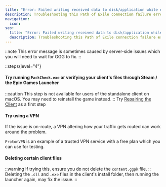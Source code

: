 ```yaml
---
title: "Error: Failed writing received data to disk/application while downloading"
description: Troubleshooting this Path of Exile connection failure error message
navigation:
  icon:
seo:
  title: "Error: Failed writing received data to disk/application while downloading"
  description: Troubleshooting this Path of Exile connection failure error message.
---
```


::note
This error message is sometimes caused by server-side issues which you will need to wait for GGG to fix.
::

::steps{level="4"}
#### Try running `PackCheck.exe` or verifying your client's files through Steam / the Epic Games Launcher
::caution
This step is not available for users of the standalone client on macOS. You may need to reinstall the game instead.
::
Try [Repairing the Client](/miscellaneous/other/repair-the-client) as a first step
#### Try using a VPN
If the issue is on-route, a VPN altering how your traffic gets routed can work around the problem.

`ProtonVPN` is an example of a trusted VPN service with a free plan which you can use for testing.
#### Deleting certain client files
::warning
If trying this, ensure you do not delete the `content.ggpk` file.
::
Deleting the `.dll` and `.exe` files in the client's install folder, then running the launcher again, may fix the issue.
::
